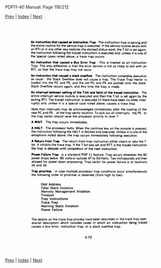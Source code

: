 PDP11-40 Manual: Page 118/212

[Prev](pdp11-40-000117.html) | [Index](index.html) | [Next](pdp11-40-000119.html)

![](pdp11-40-000118.gif)

[Prev](pdp11-40-000117.html) | [Index](index.html) | [Next](pdp11-40-000119.html)

